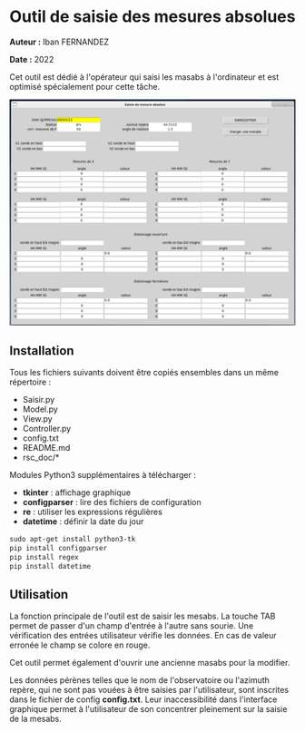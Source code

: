 # Outil de saisie des mesures absolues

**Auteur :** Iban FERNANDEZ

**Date :** 2022

Cet outil est dédié à l'opérateur qui saisi les masabs à l'ordinateur et est optimisé spécialement pour cette tâche.

![Alt text](rsc_doc/graphical_interface.png?raw=true "Flower")

## Installation

Tous les fichiers suivants doivent être copiés ensembles dans un même répertoire :
- Saisir.py
- Model.py
- View.py
- Controller.py
- config.txt
- README.md
- rsc_doc/*

Modules Python3 supplémentaires à télécharger :
- **tkinter** : affichage graphique
- **configparser** : lire des fichiers de configuration
- **re** : utiliser les expressions régulières
- **datetime** : définir la date du jour

```bash:
sudo apt-get install python3-tk
pip install configparser
pip install regex
pip install datetime
```

## Utilisation

La fonction principale de l'outil est de saisir les mesabs. La touche TAB permet de passer d'un champ d'entrée à l'autre sans sourie. Une vérification des entrées utilisateur vérifie les données. En cas de valeur erronée le champ se colore en rouge.

Cet outil permet également d'ouvrir une ancienne masabs pour la modifier.

Les données pérènes telles que le nom de l'observatoire ou l'azimuth repère, qui ne sont pas vouées à être saisies par l'utilisateur, sont inscrites dans le fichier de config **config.txt**. Leur inaccessibilité dans l'interface graphique permet à l'utilisateur de son concentrer pleinement sur la saisie de la mesabs.